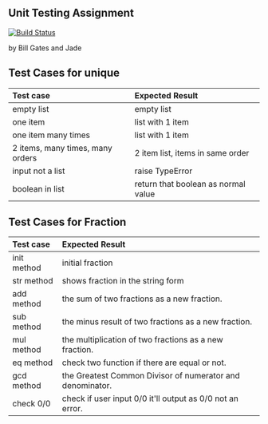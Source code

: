 ## Unit Testing Assignment

[![Build Status](https://travis-ci.com/bleachjade/demo-pyci.svg?branch=master)](https://travis-ci.com/bleachjade/unittesting-bleachjade)

by Bill Gates and Jade


## Test Cases for unique


| Test case              |  Expected Result    |
|:---|:---|
| empty list             |  empty list         |
| one item               |  list with 1 item   |
| one item many times    |  list with 1 item   |
| 2 items, many times, many orders | 2 item list, items in same order  |
| input not a list  |  raise TypeError       |
| boolean in list  |  return that boolean as normal value


## Test Cases for Fraction


| Test case             |  Expected Result    |
| :--- |:---|
| init method            |  initial fraction   |
| str method             |  shows fraction in the string form |
| add method             | the sum of two fractions as a new fraction. |
| sub method             | the minus result of two fractions as a new fraction. |
| mul method             | the multiplication of two fractions as a new fraction. |
| eq method              | check two function if there are equal or not. |
| gcd method             | the Greatest Common Divisor of numerator and denominator. |
| check 0/0              | check if user input 0/0 it'll output as 0/0 not an error. |